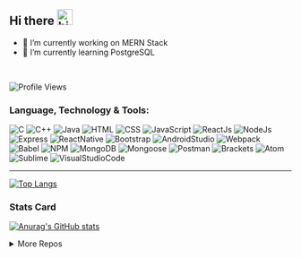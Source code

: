 ## Hi there <!-- 👋 --><img src="https://user-images.githubusercontent.com/1303154/88677602-1635ba80-d120-11ea-84d8-d263ba5fc3c0.gif" width="28px" alt="hi">


<!-- **YOLIN00/YOLIN00** is a ✨ _special_ ✨ repository because its `README.md` (this file) appears on your GitHub profile.

Here are some ideas to get you started: -->

- :iphone: I’m currently working on MERN Stack
- :thought_balloon: I’m currently learning PostgreSQL
<!-- - 📫 How to reach me: ... -->
<!-- - 😄 Pronouns: ...
- ⚡ Fun fact: ... -->
<!-- - 👯 I’m looking to collaborate on ...
- 🤔 I’m looking for help with ...
- 💬 Ask me about ... --><br>

![Profile Views](https://visitor-badge.glitch.me/badge?page_id=yolin00.yolin00)

### Language, Technology & Tools:

   ![C](https://img.shields.io/badge/C--critical?style=for-the-badge&logo=C&color=A8B9CC&labelColor=21223e)
   ![C++](https://img.shields.io/badge/C++--critical?style=for-the-badge&logo=c%2B%2B&color=00599C&labelColor=)
   ![Java](https://img.shields.io/badge/Java--critical?style=for-the-badge&logo=Java&color=007396&labelColor=21223e)
   ![HTML](https://img.shields.io/badge/HTML--critical?style=for-the-badge&logo=HTML5&color=E34F26&labelColor=)
   ![CSS](https://img.shields.io/badge/CSS--critical?style=for-the-badge&logo=CSS3&color=1572B6&labelColor=21223e)
   ![JavaScript](https://img.shields.io/badge/JavaScript--critical?style=for-the-badge&logo=JavaScript&color=F7DF1E)
   ![ReactJs](https://img.shields.io/badge/React%20Js--critical?style=for-the-badge&logo=React&color=61DAFB&labelColor=21223e)
   ![NodeJs](https://img.shields.io/badge/Node.Js--critical?style=for-the-badge&logo=Node.js&color=339933&labelColor=21223e)
   ![Express](https://img.shields.io/badge/ExpressJs--critical?style=for-the-badge&logo=Express&color=000000)
   ![ReactNative](https://img.shields.io/badge/React%20Native--critical?style=for-the-badge&logo=React&color=61DAFB&labelColor=21223e)
   ![Bootstrap](https://img.shields.io/badge/Bootstrap--critical?style=for-the-badge&logo=Bootstrap&color=7952B3)
   ![AndroidStudio](https://img.shields.io/badge/Android%20Studio--critical?style=for-the-badge&logo=Android%20Studio&color=&labelColor=21223e)
   ![Webpack](https://img.shields.io/badge/WEBPACK--critical?style=for-the-badge&logo=Webpack&color=8DD6F9)
   ![Babel](https://img.shields.io/badge/Babel--critical?style=for-the-badge&logo=Babel&color=F9DC3E&labelColor=21223e)
   ![NPM](https://img.shields.io/badge/NPM--critical?style=for-the-badge&logo=npm&color=CB3837)
   ![MongoDB](https://img.shields.io/badge/MongoDB--critical?style=for-the-badge&logo=MongoDB&color=47A248&labelColor=21223e)
   ![Mongoose](https://img.shields.io/badge/Mongoose--critical?style=for-the-badge&logo=Mongoose&color=47A248)
   ![Postman](https://img.shields.io/badge/Postman--critical?style=for-the-badge&logo=Postman&color=FF6C37&labelColor=21223e)
   ![Brackets](https://img.shields.io/badge/Brackets--critical?style=for-the-badge&logo=&color=)
   ![Atom](https://img.shields.io/badge/Atom--critical?style=for-the-badge&logo=Atom&color=66595C&labelColor=21223e)
   ![Sublime](https://img.shields.io/badge/Sublime--critical?style=for-the-badge&logo=Sublime%20Text&color=FF9800)
   ![VisualStudioCode](https://img.shields.io/badge/VS%20Code--critical?style=for-the-badge&logo=Visual%20Studio%20Code&color=007ACC&labelColor=21223e)
   
------------
   [![Top Langs](https://github-readme-stats.vercel.app/api/top-langs/?username=anuraghazra&hide=glsl&layout=compact&&langs_count=6&theme=cobalt)](https://github.com/anuraghazra/github-readme-stats)
### Stats Card
[![Anurag's GitHub stats](https://github-readme-stats.vercel.app/api?username=yolin00&show_icons=true&count_private=true&include_all_commits=true&theme=dracula)](https://github.com/anuraghazra/github-readme-stats)
<!-- visitor 
<img src = "https://gpvc.arturio.dev/yolin00">systemfault
<img src = "https://badges.pufler.dev/visits/yolin00/yolin00">
<img src = "https://visitor-badge.glitch.me/badge?page_id=yolin00.yolin00">systemfault
-->



<!-- https://gpvc.arturio.dev/yolin00 -->
<!-- [![Yolin](https://badges.pufler.dev/visits/yolin00/yolin00)](https://badges.pufler.dev) -->
<details>
   <summary>More Repos</summary>   
   
<!--    [![Readme Card](https://github-readme-stats.vercel.app/api/pin/?username=anuraghazra&repo=github-readme-stats)](https://github.com/anuraghazra/github-readme-stats)

   [![Readme Card](https://github-readme-stats.vercel.app/api/pin/?username=anuraghazra&repo=github-readme-stats)](https://github.com/anuraghazra/github-readme-stats) -->

</details>
